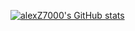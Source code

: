 [![alexZ7000's GitHub stats](https://github-readme-stats.vercel.app/api?username=alexZ7000)](https://github.com/alexZ7000/github-readme-stats)
